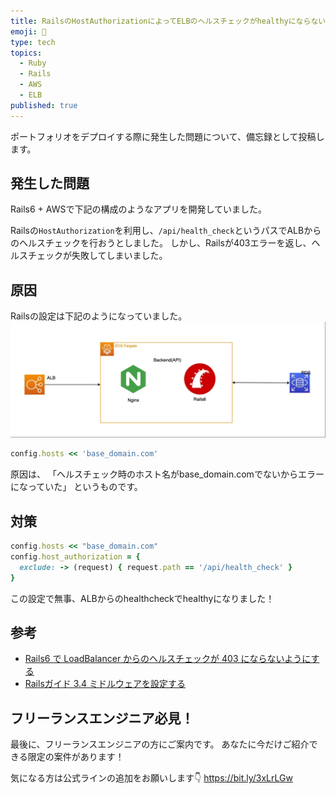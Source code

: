 ```yaml
---
title: RailsのHostAuthorizationによってELBのヘルスチェックがhealthyにならない
emoji: 📝
type: tech
topics:
  - Ruby
  - Rails
  - AWS
  - ELB
published: true
---
```


ポートフォリオをデプロイする際に発生した問題について、備忘録として投稿します。

## 発生した問題

Rails6 + AWSで下記の構成のようなアプリを開発していました。

Railsの`HostAuthorization`を利用し、`/api/health_check`というパスでALBからのヘルスチェックを行おうとしました。
しかし、Railsが403エラーを返し、ヘルスチェックが失敗してしまいました。

## 原因

Railsの設定は下記のようになっていました。
![](/images/prettier-plugin-astro-organize-imports/alb-esc-nginx-rails-rds.jpg)

```ruby:environments/production.rb
config.hosts << 'base_domain.com'
```

原因は、
「ヘルスチェック時のホスト名がbase_domain.comでないからエラーになっていた」
というものです。

## 対策
```ruby:environments/production.rb
config.hosts << "base_domain.com"
config.host_authorization = { 
  exclude: -> (request) { request.path == '/api/health_check' }
}
```

この設定で無事、ALBからのhealthcheckでhealthyになりました！

## 参考
- [Rails6 で LoadBalancer からのヘルスチェックが 403 にならないようにする](https://qiita.com/takahiro-nakayama/items/33333333333333333333)
- [Railsガイド 3.4 ミドルウェアを設定する](https://railsguides.jp/configuring.html#configuring-middleware)

## フリーランスエンジニア必見！

最後に、フリーランスエンジニアの方にご案内です。
あなたに今だけご紹介できる限定の案件があります！

気になる方は公式ラインの追加をお願いします👇
https://bit.ly/3xLrLGw